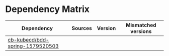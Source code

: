 # Dependency Matrix

Dependency | Sources | Version | Mismatched versions
---------- | ------- | ------- | -------------------
[cb-kubecd/bdd-spring-1579520503](https://github.com/cb-kubecd/bdd-spring-1579520503.git) |  | []() | 

